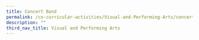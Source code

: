 ```yaml
---
title: Concert Band
permalink: /co-curricular-activities/Visual-and-Performing-Arts/concert-band/
description: ""
third_nav_title: Visual and Performing Arts
---
```

